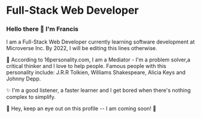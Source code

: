 # Full-Stack Web Developer

### Hello there 👋 I'm Francis

I am a Full-Stack Web Developer currently learning software development at Microverse Inc.
By 2022, I will be editing this lines otherwise.

:rainbow: According to 16personality.com, I am a Mediator - I'm a problem solver,a critical thinker and I love to help people.
Famous people with this personality include: J.R.R Tolkien, Williams Shakespeare, Alicia Keys and Johnny Depp.

:sparkles: I'm a good listener, a faster learner and I get bored when there's nothing complex to simplify.

:bell: Hey, keep an eye out on this profile -- I am coming soon! :rocket:

<!--
**francisuloko/francisuloko** is a ✨ _special_ ✨ repository because its `README.md` (this file) appears on your GitHub profile.

Here are some ideas to get you started:

- 🔭 I’m currently working on ...
- 🌱 I’m currently learning ...
- 👯 I’m looking to collaborate on ...
- 🤔 I’m looking for help with ...
- 💬 Ask me about ...
- 📫 How to reach me: ...
- 😄 Pronouns: ...
- ⚡ Fun fact: ...
-->
